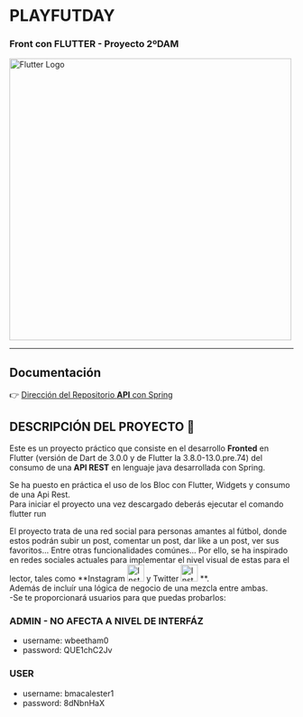 # PLAYFUTDAY
### Front con FLUTTER - Proyecto 2ºDAM

<img src="https://docs.flutter.dev/assets/images/shared/brand/flutter/logo/flutter-lockup.png" width="500" alt="Flutter Logo"/>
 
___


## **Documentación**

:point_right: [Dirección del Repositorio **API** con Spring](https://github.com/MaylorSr/PDMA_PlayFutDay/tree/main/playfutday)

## **DESCRIPCIÓN DEL PROYECTO** :speech_balloon:

Este es un proyecto práctico que consiste en el desarrollo **Fronted** en Flutter (versión de Dart de 3.0.0 y de Flutter la 3.8.0-13.0.pre.74) del consumo de una **API REST** en lenguaje java desarrollada con Spring.

Se ha puesto en práctica el uso de los Bloc con Flutter, Widgets y consumo de una Api Rest.<br>
Para iniciar el proyecto una vez descargado deberás ejecutar el comando flutter run<br>

El proyecto trata de una red social para personas amantes al fútbol, donde estos podrán subir un post, comentar un post, dar like a un post, ver sus favoritos... Entre otras funcionalidades comúnes... Por ello, se ha inspirado en redes sociales actuales para implementar el nivel visual de estas para el lector, tales como **Instagram   <img src="https://simpleicons.org/icons/instagram.svg" alt="Instagram Icon" width="30" height="30" style="fill: #E4405F;">
 y Twitter <img src="https://simpleicons.org/icons/twitter.svg" alt="Instagram Icon" width="30" height="30" style="fill: #E4405F;"> **. <br>
 Además de incluír una lógica de negocio de una mezcla entre ambas. <br>
 -Se te proporcionará usuarios para que puedas probarlos:<br>
 ### ADMIN - NO AFECTA A NIVEL DE INTERFÁZ
 - username: wbeetham0
 - password: QUE1chC2Jv
 ### USER
 - username: bmacalester1
 - password: 8dNbnHaX
